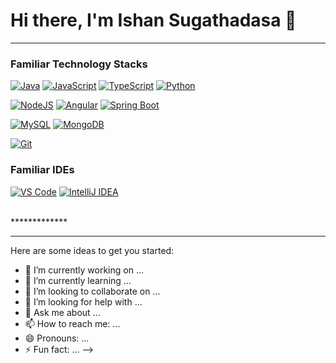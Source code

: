 # Hi there, I'm Ishan Sugathadasa 👋

<!--
**ishansugathadasa/ishansugathadasa** is a ✨ _special_ ✨ repository because its `README.md` (this file) appears on your GitHub profile.

[![Gmail](https://img.shields.io/badge/-gmail-%23D14836?style=for-the-badge&logo=Gmail&logoColor=white)](mailto:ishanvinod95@gmail.com)
[![LinkedIn](https://img.shields.io/badge/linkedin-%230077B5.svg?style=for-the-badge&logo=LinkedIn&logoColor=white)](https://www.linkedin.com/in/ishansugathadasa/)
[![Twitter](https://img.shields.io/badge/twitter-%231DA1F2.svg?style=for-the-badge&logo=Twitter&logoColor=white)](https://x.com/Ishan_Vinod95)
[![StackOverflow](https://img.shields.io/badge/-stackoverflow-%23808080?style=for-the-badge&logo=Stackoverflow&logoColor=white)](https://stackoverflow.com/users/10376160/p-d-i-v-sugathadasa)

![GitHub followers](https://img.shields.io/github/followers/pasindumadusanka95?logo=GitHub&style=for-the-badge)
<br/>
*************
- 💻 I’m currently working as a Senior Assiciate Data Engineer at [Acuity Knowledge partners, Sri Lanka](https://www.acuitykp.com/)
- 🌱 I'm currently reading a Master of Computer Science degree at [UCSC, Sri Lanka](https://ucsc.cmb.ac.lk)
- 🌱 I studied at [UCSC, Sri Lanka](https://ucsc.cmb.ac.lk) for a degree of B.Sc in Computer Science
<!-- - 🙈 Personal Website: [pasindu senarath](http://pasindusenarath.herokuapp.com/) -->
*************
### Familiar Technology Stacks

[![Java](https://img.shields.io/badge/-Java-%23ED8B00?style=flat&logo=java&logoColor=white)](https://www.java.com/en/)
[![JavaScript](https://img.shields.io/badge/-JavaScript-%23F7DF1C?style=flat&logo=javascript&logoColor=black&labelColor=%23F7DF1C&color=%23FFCE5A)](https://www.javascript.com/)
[![TypeScript](https://img.shields.io/badge/-TypeScript-%23007ACC?style=flat&logo=typescript&logoColor=white)](https://www.typescriptlang.org/)
[![Python](https://img.shields.io/badge/-Python-%2314354C?style=flat&logo=python&logoColor=white)](https://www.python.org/)

[![NodeJS](https://img.shields.io/badge/-Node.JS-%2343853D?style=flat&logo=node.js&logoColor=white)](https://nodejs.org/en/)
[![Angular](https://img.shields.io/badge/-Angular-%23DD0031?style=flat&logo=angular&logoColor=white)](https://angular.io/)
[![Spring Boot](https://img.shields.io/badge/-Spring%20Boot-%236DB33F?style=flat&logo=spring&logoColor=white)](https://spring.io/projects/spring-boot)

[![MySQL](https://img.shields.io/badge/-MySQL-%234479A1?style=flat&logo=MySQL&logoColor=white)](https://www.mysql.com/)
[![MongoDB](https://img.shields.io/badge/-MongoDB-%2347A248?style=flat&logo=MongoDB&logoColor=white)](https://www.mongodb.com/)


[![Git](https://img.shields.io/badge/-Git-%23F05032?style=flat-square&logo=git&logoColor=%23ffffff)](https://git-scm.com/)

### Familiar IDEs

[![VS Code](https://img.shields.io/badge/IDE-VSCode-%23007ACC?style=flat&logo=Visual-studio-code)](https://code.visualstudio.com/)
[![IntelliJ IDEA](https://img.shields.io/badge/IDE-IntelliJ%20IDEA-%23007ACC?style=flat&logo=JetBrains)](https://www.jetbrains.com/idea/)
<!-- [![Web Storm](https://img.shields.io/badge/IDE-WebStorm-%23007ACC?style=flat&logo=JetBrains)](https://www.jetbrains.com/webstorm/) -->
<br/>
*************

<!-- [![Github Stats By Anurag](https://github-readme-stats.vercel.app/api?username=pasindumadusanka95&show_icons=true&title_color=fff&icon_color=79ff97&text_color=9f9f9f&bg_color=151515&count_private=true)](https://github.com/anuraghazra/github-readme-stats) -->

*************

<!-- [![Top Langs](https://github-readme-stats.vercel.app/api/top-langs/?username=pasindumadusanka95&&title_color=fff&icon_color=79ff97&text_color=9f9f9f&bg_color=151515&count_private=true)](https://github.com/anuraghazra/github-readme-stats) -->


Here are some ideas to get you started:

- 🔭 I’m currently working on ...
- 🌱 I’m currently learning ...
- 👯 I’m looking to collaborate on ...
- 🤔 I’m looking for help with ...
- 💬 Ask me about ...
- 📫 How to reach me: ...
- 😄 Pronouns: ...
- ⚡ Fun fact: ...
-->

